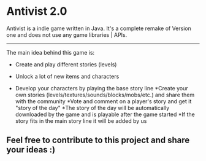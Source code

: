 # Antivist 2.0 #
Antivist is a indie game written in Java. It's a complete remake of Version one and does not use any game libraries | APIs.
*****
The main idea behind this game is:
* Create and play different stories (levels)
+ Unlock a lot of new items and characters
 - Develop your characters by playing the base story line
*Create your own stories (levels/textures/sounds/blocks/mobs/etc.) and share them with the community
*Vote and comment on a player's story and get it "story of the day"
*The story of the day will be automatically downloaded by the game and is playable after the game started
*If the story fits in the main story line it will be added by us
## Feel free to contribute to this project and share your ideas :) ##
